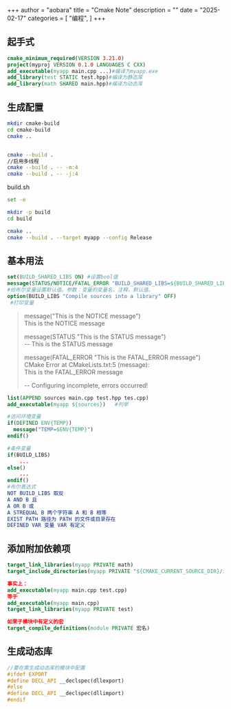 +++
author = "aobara"
title = "Cmake Note"
description = ""
date = "2025-02-17"
categories = [
    "编程",
]
+++

## 起手式
```Cmake
cmake_minimum_required(VERSION 3.21.0)
project(myproj VERSION 0.1.0 LANGUAGES C CXX)
add_executable(myapp main.cpp ...)#编译为myapp.exe
add_library(test STATIC test.hpp)#编译为静态库
add_library(math SHARED main.hpp)#编译为动态库
```

## 生成配置
```sh
mkdir cmake-build 
cd cmake-build
cmake ..


cmake --build .
//启用多线程
cmake --build . -- -m:4
cmake --build . -- -j:4
```
build.sh
```sh
set -e

mkdir -p build
cd build

cmake ..
cmake --build . --target myapp --config Release

```
## 基本用法
```cmake
set(BUILD_SHARED_LIBS ON) #设置bool值
message(STATUS/NOTICE/FATAL_ERROR "BUILD_SHARED_LIBS=${BUILD_SHARED_LIBS}")
#给布尔变量设置默认值。参数：变量的变量名，注释，默认值。
option(BUILD_LIBS "Compile sources into a library" OFF)
 #打印变量
```
>message("This is the NOTICE message")  
>This is the NOTICE message  
>
>message(STATUS "This is the STATUS message")  
>-- This is the STATUS message  
>
>message(FATAL_ERROR "This is the FATAL_ERROR message")  
>CMake Error at CMakeLists.txt:5 (message):  
>  This is the FATAL_ERROR message  
>
>-- Configuring incomplete, errors occurred!

```cmake
list(APPEND sources main.cpp test.hpp tes.cpp)
add_executable(myapp ${sources})   #列举

#访问环境变量
if(DEFINED ENV{TEMP})
  message("TEMP=$ENV{TEMP}")
endif()

#条件变量
if(BUILD_LIBS)
    ...
else()
    ...
endif()
#布尔表达式
NOT BUILD_LIBS 取反
A AND B 且
A OR B 或
A STREQUAL B 两个字符串 A 和 B 相等
EXIST PATH 路径为 PATH 的文件或目录存在
DEFINED VAR 变量 VAR 有定义
```
## 添加附加依赖项
```cmake
target_link_libraries(myapp PRIVATE math)
target_include_directories(myapp PRIVATE "${CMAKE_CURRENT_SOURCE_DIR}/include")

事实上：
add_executable(myapp main.cpp test.cpp)
等于
add_executable(myapp main.cpp)
target_link_libraries(myapp PRIVATE test)

如果子模块中有定义的宏
target_compile_definitions(module PRIVATE 宏名)
```
## 生成动态库
```cpp
//要在需生成动态库的模块中配置
#ifdef EXPORT
#define DECL_API __declspec(dllexport)
#else
#define DECL_API __declspec(dllimport)
#endif
```